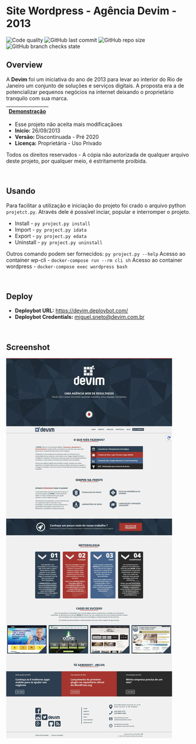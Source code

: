 # **Site Wordpress - Agência Devim - 2013**
![Code quality](https://img.shields.io/scrutinizer/quality/g/miguelsmuller/site-prefeito-iranildo-campos/master?style=flat-square)
![GitHub last commit](https://img.shields.io/github/last-commit/miguelsmuller/site-prefeito-iranildo-campos?style=flat-square)
![GitHub repo size](https://img.shields.io/github/repo-size/miguelsmuller/site-prefeito-iranildo-campos?style=flat-square)
![GitHub branch checks state](https://img.shields.io/github/checks-status/miguelsmuller/site-prefeito-iranildo-campos/master?style=flat-square)

## **Overview**
A **Devim** foi um iniciativa do ano de 2013 para levar ao interior do Rio de Janeiro um conjunto de soluções e serviços digitais. A proposta era a de potencializar pequenos negócios na internet deixando o proprietário tranquilo com sua marca.

| [Demonstração](http://www.devim.com.br) |
|:---------------------------------------:|

- Esse projeto não aceita mais modificaçãoes
- **Inicio:** 26/09/2013  
- **Versão:** Discontinuada - Pré 2020  
- **Licença:** Proprietária - Uso Privado 

Todos os direitos reservados - A cópia não autorizada de qualquer arquivo deste projeto, por qualquer meio, é estritamente proibida.  


<br/>


## **Usando**  
Para facilitar a utilização e iniciação do projeto foi crado o arquivo python `projetct.py`. Através dele é possível inciar, popular e interromper o projeto.

- Install - `py project.py install`
- Import - `py project.py idata`
- Export - `py project.py edata`
- Uninstall - `py project.py uninstall`

Outros comando podem ser fornecidos: `py project.py --help`
Acesso ao container wp-cli - `docker-compose run --rm cli sh`
Acesso ao container wordpress - `docker-compose exec wordpress bash`


<br/>


## **Deploy**
- **Deploybot URL:** <https://devim.deploybot.com/>
- **Deploybot Credentials:** miguel.sneto@devim.com.br


<br/>


## **Screenshot**
![Home](docker/screenshot.jpeg "Title")
